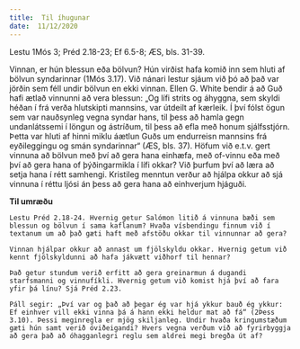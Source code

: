 ```yaml
---
title:  Til íhugunar
date:  11/12/2020
---
```


Lestu 1Mós 3; Préd 2.18-23; Ef 6.5-8; ÆS, bls. 31-39.

Vinnan, er hún blessun eða bölvun? Hún virðist hafa komið inn sem hluti af bölvun syndarinnar (1Mós 3.17). Við nánari lestur sjáum við þó að það var jörðin sem féll undir bölvun en ekki vinnan. Ellen G. White bendir á að Guð hafi ætlað vinnunni að vera blessun: „Og lífi strits og áhyggna, sem skyldi héðan í frá verða hlutskipti mannsins, var útdeilt af kærleik. Í því fólst ögun sem var nauðsynleg vegna syndar hans, til þess að hamla gegn undanlátssemi í löngun og ástríðum, til þess að efla með honum sjálfsstjórn. Þetta var hluti af hinni miklu áætlun Guðs um endurreisn mannsins frá eyðileggingu og smán syndarinnar“ (ÆS, bls. 37). Höfum við e.t.v. gert vinnuna að bölvun með því að gera hana einhæfa, með of-vinnu eða með því að gera hana of þýðingarmikla í lífi okkar? Við þurfum því að læra að setja hana í rétt samhengi. Kristileg menntun verður að hjálpa okkur að sjá vinnuna í réttu ljósi án þess að gera hana að einhverjum hjáguði.

**Til umræðu**

`Lestu Préd 2.18-24. Hvernig getur Salómon litið á vinnuna bæði sem blessun og bölvun í sama kaflanum? Hvaða vísbendingu finnum við í textanum um að það gæti haft með afstöðu okkar til vinnunnar að gera?`

`Vinnan hjálpar okkur að annast um fjölskyldu okkar. Hvernig getum við kennt fjölskyldunni að hafa jákvætt viðhorf til hennar?`

`Það getur stundum verið erfitt að gera greinarmun á dugandi starfsmanni og vinnufíkli. Hvernig getum við komist hjá því að fara yfir þá línu? Sjá Préd 2.23.`

`Páll segir: „Því var og það að þegar ég var hjá ykkur bauð ég ykkur: Ef einhver vill ekki vinna þá á hann ekki heldur mat að fá“ (2Þess 3.10). Þessi meginregla er mjög skiljanleg. Undir hvaða kringumstæðum gæti hún samt verið óviðeigandi? Hvers vegna verðum við að fyrirbyggja að gera það að óhagganlegri reglu sem aldrei megi bregða út af?`